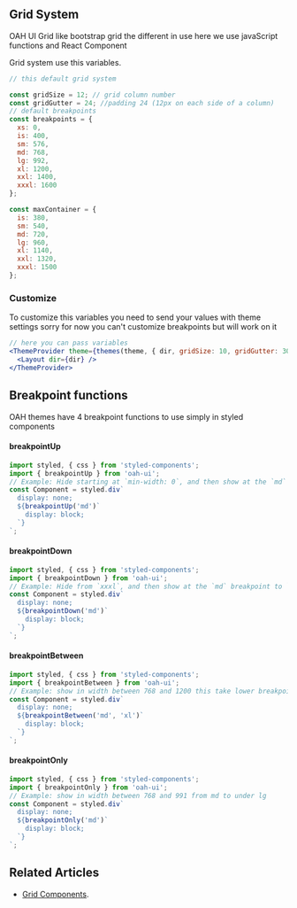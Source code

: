 ## Grid System

OAH UI Grid like bootstrap grid the different in use here we use javaScript functions and React Component

Grid system use this variables.

```js
// this default grid system

const gridSize = 12; // grid column number
const gridGutter = 24; //padding 24 (12px on each side of a column)
// default breakpoints
const breakpoints = {
  xs: 0,
  is: 400,
  sm: 576,
  md: 768,
  lg: 992,
  xl: 1200,
  xxl: 1400,
  xxxl: 1600
};

const maxContainer = {
  is: 380,
  sm: 540,
  md: 720,
  lg: 960,
  xl: 1140,
  xxl: 1320,
  xxxl: 1500
};
```

### Customize

To customize this variables you need to send your values with theme settings
sorry for now you can't customize breakpoints but will work on it

```jsx
// here you can pass variables
<ThemeProvider theme={themes(theme, { dir, gridSize: 10, gridGutter: 30 })}>
  <Layout dir={dir} />
</ThemeProvider>
```

## Breakpoint functions

OAH themes have 4 breakpoint functions to use simply in styled components

#### breakpointUp

```js
import styled, { css } from 'styled-components';
import { breakpointUp } from 'oah-ui';
// Example: Hide starting at `min-width: 0`, and then show at the `md` breakpoint
const Component = styled.div`
  display: none;
  ${breakpointUp('md')`
    display: block;
  `}
`;
```

#### breakpointDown

```js
import styled, { css } from 'styled-components';
import { breakpointDown } from 'oah-ui';
// Example: Hide from `xxxl`, and then show at the `md` breakpoint to `min-width: 0;`
const Component = styled.div`
  display: none;
  ${breakpointDown('md')`
    display: block;
  `}
`;
```

#### breakpointBetween

```js
import styled, { css } from 'styled-components';
import { breakpointBetween } from 'oah-ui';
// Example: show in width between 768 and 1200 this take lower breakpoint, upper breakpoint
const Component = styled.div`
  display: none;
  ${breakpointBetween('md', 'xl')`
    display: block;
  `}
`;
```

#### breakpointOnly

```js
import styled, { css } from 'styled-components';
import { breakpointOnly } from 'oah-ui';
// Example: show in width between 768 and 991 from md to under lg
const Component = styled.div`
  display: none;
  ${breakpointOnly('md')`
    display: block;
  `}
`;
```

## Related Articles

- [Grid Components](/components/grid).
